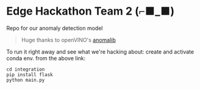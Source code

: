# Edge Hackathon Team 2 (⌐■_■)

Repo for our anomaly detection model
> Huge thanks to openVINO's [anomalib](https://github.com/openvinotoolkit/anomalib)

To run it right away and see what we're hacking about:
create and activate conda env. from the above link:
```
cd integration
pip install flask
python main.py
```